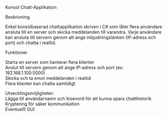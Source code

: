 Konsol Chatt-Applikation  

Beskrivning    

Enkel konsolbaserad chattapplikation skriven i C# som låter flera användare ansluta till en server och skicka meddelanden till varandra. Varje användare kan ansluta till servern genom att ange inbjudningslänken (IP-adress och port) och chatta i realtid.    

Funktioner    

Starta en server som hanterar flera klienter  
Anslut till servern genom att ange IP-adress och port (ex: 192.168.1.100:5000)  
Skicka och ta emot meddelanden i realtid  
Flera klienter kan chatta samtidigt    

Utvecklingsmöjligheter:  
Lägga till användarnamn och lösenord för att kunna spara chatthistorik  
Kryptering för säker kommunikation  
Eventuellt GUI  
